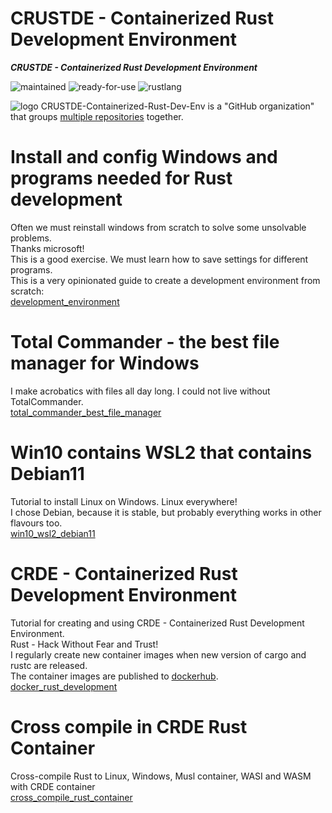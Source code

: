 # CRUSTDE - Containerized Rust Development Environment

***CRUSTDE - Containerized Rust Development Environment***

 ![maintained](https://img.shields.io/badge/maintained-green)
 ![ready-for-use](https://img.shields.io/badge/ready_for_use-green)
 ![rustlang](https://img.shields.io/badge/rustlang-orange)

 ![logo](https://raw.githubusercontent.com/CRUSTDE-Containerized-Rust-Dev-Env/CRUSTDE-Containerized-Rust-Dev-Env/main/images/crustde_250x250.png)
 CRUSTDE-Containerized-Rust-Dev-Env is a "GitHub organization" that groups [multiple repositories](https://github.com/CRUSTDE-Containerized-Rust-Dev-Env?q=sort%3Aname-asc) together.
# Install and config Windows and programs needed for Rust development

Often we must reinstall windows from scratch to solve some unsolvable problems.  
Thanks microsoft!  
This is a good exercise. We must learn how to save settings for different programs.  
This is a very opinionated guide to create a development environment from scratch:  
[development_environment](https://github.com/CRDE-Containerized-Rust-Dev-Environment/development_environment)

# Total Commander - the best file manager for Windows

I make acrobatics with files all day long. I could not live without TotalCommander.  
[total_commander_best_file_manager](https://github.com/CRDE-Containerized-Rust-Dev-Environment/total_commander_best_file_manager)

# Win10 contains WSL2 that contains Debian11

Tutorial to install Linux on Windows. Linux everywhere!  
I chose Debian, because it is stable, but probably everything works in other flavours too.  
[win10_wsl2_debian11](https://github.com/CRDE-Containerized-Rust-Dev-Environment/win10_wsl2_debian11)

# CRDE - Containerized Rust Development Environment

Tutorial for creating and using CRDE - Containerized Rust Development Environment.  
Rust - Hack Without Fear and Trust!  
I regularly create new container images when new version of cargo and rustc are released.  
The container images are published to [dockerhub](https://hub.docker.com/u/bestiadev).  
[docker_rust_development](https://github.com/CRDE-Containerized-Rust-Dev-Environment/docker_rust_development)

# Cross compile in CRDE Rust Container

Cross-compile Rust to Linux, Windows, Musl container, WASI and WASM with CRDE container  
[cross_compile_rust_container](https://github.com/CRDE-Containerized-Rust-Dev-Environment/cross_compile_rust_container)  
